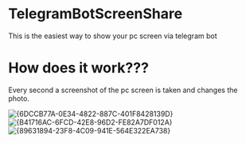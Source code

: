 # TelegramBotScreenShare
This is the easiest way to show your pc screen via telegram bot

# How does it work???
Every second a screenshot of the pc screen is taken and changes the photo.

![{6DCCB77A-0E34-4822-887C-401F8428139D}](https://github.com/user-attachments/assets/072f4e6d-f180-43b0-a6a0-d21f61bd6070)
![{B41716AC-6FCD-42E8-96D2-FE82A7DF012A}](https://github.com/user-attachments/assets/b33e3632-ae6f-4c0d-bf0b-17a649f70263)
![{89631894-23F8-4C09-941E-564E322EA738}](https://github.com/user-attachments/assets/3664a761-0a7d-4b7e-8275-4205f61f47d8)






